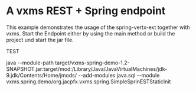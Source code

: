 # A  vxms REST + Spring endpoint 
This example demonstrates the usage of the spring-vertx-ext together with vxms. 
Start the Endpoint either by using the main method or build the project und start the jar file. 


TEST

java --module-path target/vxms-spring-demo-1.2-SNAPSHOT.jar:target/mod:/Library/Java/JavaVirtualMachines/jdk-9.jdk/Contents/Home/jmods/ --add-modules java.sql --module vxms.spring.demo/org.jacpfx.vxms.spring.SimpleSprinESTStaticInit
